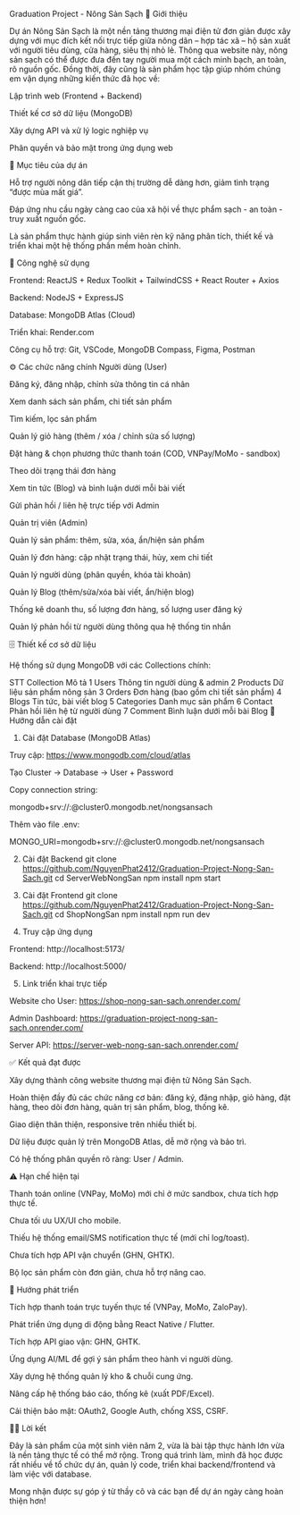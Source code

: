 Graduation Project - Nông Sản Sạch
📌 Giới thiệu

Dự án Nông Sản Sạch là một nền tảng thương mại điện tử đơn giản được xây dựng với mục đích kết nối trực tiếp giữa nông dân – hợp tác xã – hộ sản xuất với người tiêu dùng, cửa hàng, siêu thị nhỏ lẻ.
Thông qua website này, nông sản sạch có thể được đưa đến tay người mua một cách minh bạch, an toàn, rõ nguồn gốc. Đồng thời, đây cũng là sản phẩm học tập giúp nhóm chúng em vận dụng những kiến thức đã học về:

Lập trình web (Frontend + Backend)

Thiết kế cơ sở dữ liệu (MongoDB)

Xây dựng API và xử lý logic nghiệp vụ

Phân quyền và bảo mật trong ứng dụng web

🎯 Mục tiêu của dự án

Hỗ trợ người nông dân tiếp cận thị trường dễ dàng hơn, giảm tình trạng “được mùa mất giá”.

Đáp ứng nhu cầu ngày càng cao của xã hội về thực phẩm sạch - an toàn - truy xuất nguồn gốc.

Là sản phẩm thực hành giúp sinh viên rèn kỹ năng phân tích, thiết kế và triển khai một hệ thống phần mềm hoàn chỉnh.

📂 Công nghệ sử dụng

Frontend: ReactJS + Redux Toolkit + TailwindCSS + React Router + Axios

Backend: NodeJS + ExpressJS

Database: MongoDB Atlas (Cloud)

Triển khai: Render.com

Công cụ hỗ trợ: Git, VSCode, MongoDB Compass, Figma, Postman

⚙️ Các chức năng chính
Người dùng (User)

Đăng ký, đăng nhập, chỉnh sửa thông tin cá nhân

Xem danh sách sản phẩm, chi tiết sản phẩm

Tìm kiếm, lọc sản phẩm

Quản lý giỏ hàng (thêm / xóa / chỉnh sửa số lượng)

Đặt hàng & chọn phương thức thanh toán (COD, VNPay/MoMo - sandbox)

Theo dõi trạng thái đơn hàng

Xem tin tức (Blog) và bình luận dưới mỗi bài viết

Gửi phản hồi / liên hệ trực tiếp với Admin

Quản trị viên (Admin)

Quản lý sản phẩm: thêm, sửa, xóa, ẩn/hiện sản phẩm

Quản lý đơn hàng: cập nhật trạng thái, hủy, xem chi tiết

Quản lý người dùng (phân quyền, khóa tài khoản)

Quản lý Blog (thêm/sửa/xóa bài viết, ẩn/hiện blog)

Thống kê doanh thu, số lượng đơn hàng, số lượng user đăng ký

Quản lý phản hồi từ người dùng thông qua hệ thống tin nhắn

🗄️ Thiết kế cơ sở dữ liệu

Hệ thống sử dụng MongoDB với các Collections chính:

STT	Collection	Mô tả
1	Users	Thông tin người dùng & admin
2	Products	Dữ liệu sản phẩm nông sản
3	Orders	Đơn hàng (bao gồm chi tiết sản phẩm)
4	Blogs	Tin tức, bài viết blog
5	Categories	Danh mục sản phẩm
6	Contact	Phản hồi liên hệ từ người dùng
7	Comment	Bình luận dưới mỗi bài Blog
🚀 Hướng dẫn cài đặt
1. Cài đặt Database (MongoDB Atlas)

Truy cập: https://www.mongodb.com/cloud/atlas

Tạo Cluster -> Database -> User + Password

Copy connection string:

mongodb+srv://<username>:<password>@cluster0.mongodb.net/nongsansach

Thêm vào file .env:

MONGO_URI=mongodb+srv://<user>:<pass>@cluster0.mongodb.net/nongsansach

2. Cài đặt Backend
git clone https://github.com/NguyenPhat2412/Graduation-Project-Nong-San-Sach.git
cd ServerWebNongSan
npm install
npm start

3. Cài đặt Frontend
git clone https://github.com/NguyenPhat2412/Graduation-Project-Nong-San-Sach.git
cd ShopNongSan
npm install
npm run dev

4. Truy cập ứng dụng

Frontend: http://localhost:5173/

Backend: http://localhost:5000/

5. Link triển khai trực tiếp

Website cho User: https://shop-nong-san-sach.onrender.com/

Admin Dashboard: https://graduation-project-nong-san-sach.onrender.com/

Server API: https://server-web-nong-san-sach.onrender.com/

✅ Kết quả đạt được

Xây dựng thành công website thương mại điện tử Nông Sản Sạch.

Hoàn thiện đầy đủ các chức năng cơ bản: đăng ký, đăng nhập, giỏ hàng, đặt hàng, theo dõi đơn hàng, quản trị sản phẩm, blog, thống kê.

Giao diện thân thiện, responsive trên nhiều thiết bị.

Dữ liệu được quản lý trên MongoDB Atlas, dễ mở rộng và bảo trì.

Có hệ thống phân quyền rõ ràng: User / Admin.

⚠️ Hạn chế hiện tại

Thanh toán online (VNPay, MoMo) mới chỉ ở mức sandbox, chưa tích hợp thực tế.

Chưa tối ưu UX/UI cho mobile.

Thiếu hệ thống email/SMS notification thực tế (mới chỉ log/toast).

Chưa tích hợp API vận chuyển (GHN, GHTK).

Bộ lọc sản phẩm còn đơn giản, chưa hỗ trợ nâng cao.

🔮 Hướng phát triển

Tích hợp thanh toán trực tuyến thực tế (VNPay, MoMo, ZaloPay).

Phát triển ứng dụng di động bằng React Native / Flutter.

Tích hợp API giao vận: GHN, GHTK.

Ứng dụng AI/ML để gợi ý sản phẩm theo hành vi người dùng.

Xây dựng hệ thống quản lý kho & chuỗi cung ứng.

Nâng cấp hệ thống báo cáo, thống kê (xuất PDF/Excel).

Cải thiện bảo mật: OAuth2, Google Auth, chống XSS, CSRF.

👨‍🎓 Lời kết

Đây là sản phẩm của một sinh viên năm 2, vừa là bài tập thực hành lớn vừa là nền tảng thực tế có thể mở rộng.
Trong quá trình làm, mình đã học được rất nhiều về tổ chức dự án, quản lý code, triển khai backend/frontend và làm việc với database.

Mong nhận được sự góp ý từ thầy cô và các bạn để dự án ngày càng hoàn thiện hơn!
